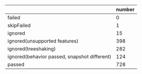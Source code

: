 |  | number |
|----| ---- |
| failed | 0 |
| skipFailed | 1 |
| ignored | 15 |
| ignored(unsupported features) | 398 |
| ignored(treeshaking) | 282 |
| ignored(behavior passed, snapshot different) | 124 |
| passed | 728 |
